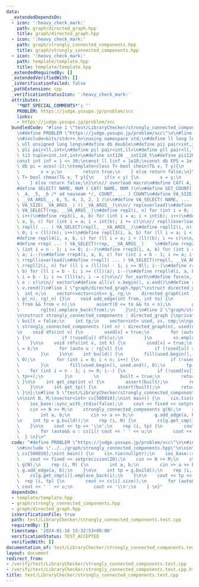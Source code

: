 ```yaml
---
data:
  _extendedDependsOn:
  - icon: ':heavy_check_mark:'
    path: graph/directed_graph.hpp
    title: graph/directed_graph.hpp
  - icon: ':heavy_check_mark:'
    path: graph/strongly_connected_components.hpp
    title: graph/strongly_connected_components.hpp
  - icon: ':heavy_check_mark:'
    path: template/template.hpp
    title: template/template.hpp
  _extendedRequiredBy: []
  _extendedVerifiedWith: []
  _isVerificationFailed: false
  _pathExtension: cpp
  _verificationStatusIcon: ':heavy_check_mark:'
  attributes:
    '*NOT_SPECIAL_COMMENTS*': ''
    PROBLEM: https://judge.yosupo.jp/problem/scc
    links:
    - https://judge.yosupo.jp/problem/scc
  bundledCode: "#line 1 \"test/LibraryChecker/strongly_connected_components.test.cpp\"\
    \n#define PROBLEM \"https://judge.yosupo.jp/problem/scc\"\n\n#line 1 \"template/template.hpp\"\
    \n#include<bits/stdc++.h>\nusing namespace std;\n#define ll long long\n#define\
    \ ull unsigned long long\n#define db double\n#define pii pair<int,int>\n#define\
    \ pli pair<ll,int>\n#define pil pair<int,ll>\n#define pll pair<ll,ll>\n#define\
    \ ti3 tuple<int,int,int>\n#define int128 __int128_t\n#define pii128 pair<int128,int128>\n\
    const int inf = 1 << 30;\nconst ll linf = 1e18;\nconst db EPS = 1e-10;\nconst\
    \ db pi = acos(-1);\ntemplate<class T> bool chmin(T& x, T y){\n    if(x > y) {\n\
    \        x = y;\n        return true;\n    } else return false;\n}\ntemplate<class\
    \ T> bool chmax(T& x, T y){\n    if(x < y) {\n        x = y;\n        return true;\n\
    \    } else return false;\n}\n\n// overload macro\n#define CAT( A, B ) A ## B\n\
    #define SELECT( NAME, NUM ) CAT( NAME, NUM )\n\n#define GET_COUNT( _1, _2, _3,\
    \ _4, _5, _6 /* ad nauseam */, COUNT, ... ) COUNT\n#define VA_SIZE( ... ) GET_COUNT(\
    \ __VA_ARGS__, 6, 5, 4, 3, 2, 1 )\n\n#define VA_SELECT( NAME, ... ) SELECT( NAME,\
    \ VA_SIZE(__VA_ARGS__) )(__VA_ARGS__)\n\n// rep(overload)\n#define rep( ... )\
    \ VA_SELECT(rep, __VA_ARGS__)\n#define rep2(i, n) for (int i = 0; i < int(n);\
    \ i++)\n#define rep3(i, a, b) for (int i = a; i < int(b); i++)\n#define rep4(i,\
    \ a, b, c) for (int i = a; i < int(b); i += c)\n\n// repll(overload)\n#define\
    \ repll( ... ) VA_SELECT(repll, __VA_ARGS__)\n#define repll2(i, n) for (ll i =\
    \ 0; i < (ll)(n); i++)\n#define repll3(i, a, b) for (ll i = a; i < (ll)(b); i++)\n\
    #define repll4(i, a, b, c) for (ll i = a; i < (ll)(b); i += c)\n\n// rrep(overload)\n\
    #define rrep( ... ) VA_SELECT(rrep, __VA_ARGS__)    \n#define rrep2(i, n) for\
    \ (int i = n - 1; i >= 0; i--)\n#define rrep3(i, a, b) for (int i = b - 1; i >=\
    \ a; i--)\n#define rrep4(i, a, b, c) for (int i = b - 1; i >= a; i -= c)\n\n//\
    \ rrepll(overload)\n#define rrepll( ... ) VA_SELECT(rrepll, __VA_ARGS__)\n#define\
    \ rrepll2(i, n) for (ll i = (ll)(n) - 1; i >= 0ll; i--)\n#define rrepll3(i, a,\
    \ b) for (ll i = b - 1; i >= (ll)(a); i--)\n#define rrepll4(i, a, b, c) for (ll\
    \ i = b - 1; i >= (ll)(a); i -= c)\n\n// for_earh\n#define fore(e, v) for (auto&&\
    \ e : v)\n\n// vector\n#define all(v) v.begin(), v.end()\n#define rall(v) v.rbegin(),\
    \ v.rend()\n#line 1 \"graph/directed_graph.hpp\"\nstruct directed_graph {\n  \
    \  int n;\n    vector<vector<int>> g, rg;\n    directed_graph(int _n) : n(_n),\
    \ g(_n), rg(_n) {}\n    void add_edge(int from, int to) {\n        assert(0 <=\
    \ from && from < n);\n        assert(0 <= to && to < n);\n        g[from].emplace_back(to);\n\
    \        rg[to].emplace_back(from);\n    }\n};\n#line 2 \"graph/strongly_connected_components.hpp\"\
    \n\nstruct strongly_connected_components : directed_graph {\nprivate:\n    bool\
    \ built = false;\n    int tp;\n    vector<int> used, vs, cmp;\n\npublic:\n   \
    \ strongly_connected_components (int n) : directed_graph(n), used(n), cmp(n) {}\n\
    \n    void dfs(int v) {\n        used[v] = true;\n        for (auto u : g[v])\
    \ {\n            if (!used[u]) dfs(u);\n        }\n        vs.emplace_back(v);\n\
    \    }\n\n    void rdfs(int v, int k) {\n        used[v] = true;\n        cmp[v]\
    \ = k;\n        for (auto u : rg[v]) {\n            if (!used[u]) rdfs(u, k);\n\
    \        }\n    }\n\n    int build() {\n        fill(used.begin(), used.end(),\
    \ 0);\n        for (int i = 0; i < n; i++) {\n            if (!used[i]) dfs(i);\n\
    \        }\n        fill(used.begin(), used.end(), 0);\n        tp = 0;\n    \
    \    for (int i = n - 1; i >= 0; i--) {\n            if (!used[vs[i]]) rdfs(vs[i],\
    \ tp++);\n        }\n        \n        built = true;\n        return tp;\n   \
    \ }\n\n    int get_cmp(int v) {\n        assert(built);\n        return cmp[v];\n\
    \    }\n\n    int get_tp() {\n        assert(built);\n        return tp;\n   \
    \ }\n};\n#line 5 \"test/LibraryChecker/strongly_connected_components.test.cpp\"\
    \n\nint N, M;\nvector<int> cs[500010];\nint main() {\n    cin.tie(nullptr);\n\
    \    ios_base::sync_with_stdio(false);\n    cout << fixed << setprecision(20);\n\
    \    cin >> N >> M;\n    strongly_connected_components g(N);\n    rep (i, M) {\n\
    \        int a, b;\n        cin >> a >> b;\n        g.add_edge(a, b);\n    }\n\
    \n    int tp = g.build();\n    rep (i, N) {\n        cs[g.get_cmp(i)].emplace_back(i);\n\
    \    }\n\n    cout << tp << '\\n';\n    rep (i, tp) {\n        cout << cs[i].size();\n\
    \        for (auto&& u : cs[i]) cout << ' ' << u;\n        cout << '\\n';\n  \
    \  } \n}\n"
  code: "#define PROBLEM \"https://judge.yosupo.jp/problem/scc\"\n\n#include \"../../template/template.hpp\"\
    \n#include \"../../graph/strongly_connected_components.hpp\"\n\nint N, M;\nvector<int>\
    \ cs[500010];\nint main() {\n    cin.tie(nullptr);\n    ios_base::sync_with_stdio(false);\n\
    \    cout << fixed << setprecision(20);\n    cin >> N >> M;\n    strongly_connected_components\
    \ g(N);\n    rep (i, M) {\n        int a, b;\n        cin >> a >> b;\n       \
    \ g.add_edge(a, b);\n    }\n\n    int tp = g.build();\n    rep (i, N) {\n    \
    \    cs[g.get_cmp(i)].emplace_back(i);\n    }\n\n    cout << tp << '\\n';\n  \
    \  rep (i, tp) {\n        cout << cs[i].size();\n        for (auto&& u : cs[i])\
    \ cout << ' ' << u;\n        cout << '\\n';\n    } \n}"
  dependsOn:
  - template/template.hpp
  - graph/strongly_connected_components.hpp
  - graph/directed_graph.hpp
  isVerificationFile: true
  path: test/LibraryChecker/strongly_connected_components.test.cpp
  requiredBy: []
  timestamp: '2024-01-16 15:32:53+09:00'
  verificationStatus: TEST_ACCEPTED
  verifiedWith: []
documentation_of: test/LibraryChecker/strongly_connected_components.test.cpp
layout: document
redirect_from:
- /verify/test/LibraryChecker/strongly_connected_components.test.cpp
- /verify/test/LibraryChecker/strongly_connected_components.test.cpp.html
title: test/LibraryChecker/strongly_connected_components.test.cpp
---
```

